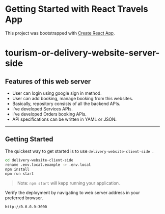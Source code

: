 # Getting Started with React Travels App

This project was bootstrapped with [Create React App](https://github.com/facebook/create-react-app).

# tourism-or-delivery-website-server-side

## Features of this web server

- User can login using google sign in method.
- User can add booking, manage booking from this websites.
- Basically, repository consists of all the backend APIs.
- I've developed Services APIs.
- I've developed Orders booking APIs.
- API specifications can be written in YAML or JSON.

---

## Getting Started

The quickest way to get started is to use `delivery-website-client-side `.

```sh
cd delivery-website-client-side
rename .env.local.example -> .env.local
npm install
npm run start
```

> Note: `npm start` will kepp running your application.

Verify the deployment by navigating to web server address in
your preferred browser.

```sh
http://0.0.0.0:3000
```

